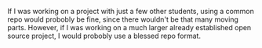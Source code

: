 If I was working on a project with just a few other students, using a common repo would probobly be fine, since there wouldn't be that many moving parts.
However, if I was working on a much larger already established open source project, I would probobly use a blessed repo format.
